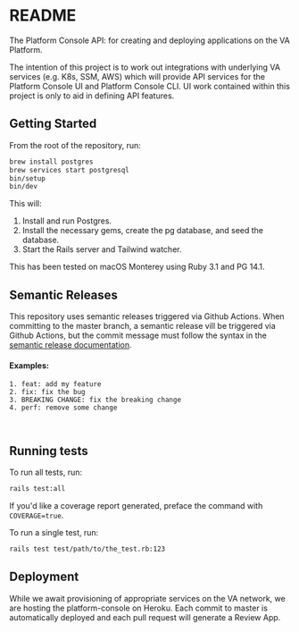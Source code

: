 # README

The Platform Console API: for creating and deploying applications on the VA Platform.

The intention of this project is to work out integrations with underlying VA services (e.g. K8s, SSM, AWS) which will provide API services for the Platform Console UI and Platform Console CLI. UI work contained within this project is only to aid in defining API features.

## Getting Started

From the root of the repository, run:

```bash
brew install postgres
brew services start postgresql
bin/setup
bin/dev
```

This will:
1. Install and run Postgres.
2. Install the necessary gems, create the pg database, and seed the database.
3. Start the Rails server and Tailwind watcher.

This has been tested on macOS Monterey using Ruby 3.1 and PG 14.1.

## Semantic Releases
This repository uses semantic releases triggered via Github Actions. When committing to the master branch, a semantic release vill be triggered via Github Actions, but the commit message must follow the syntax in the [semantic release documentation](https://github.com/semantic-release/semantic-release#how-does-it-work).

#### Examples:
```
1. feat: add my feature
2. fix: fix the bug
3. BREAKING CHANGE: fix the breaking change
4. perf: remove some change



```

## Running tests

To run all tests, run:

```bash
rails test:all
```

If you'd like a coverage report generated, preface the command with `COVERAGE=true`.

To run a single test, run:

```bash
rails test test/path/to/the_test.rb:123
```

## Deployment

While we await provisioning of appropriate services on the VA network, we are hosting the platform-console on Heroku. Each commit to master is automatically deployed and each pull request will generate a Review App.

